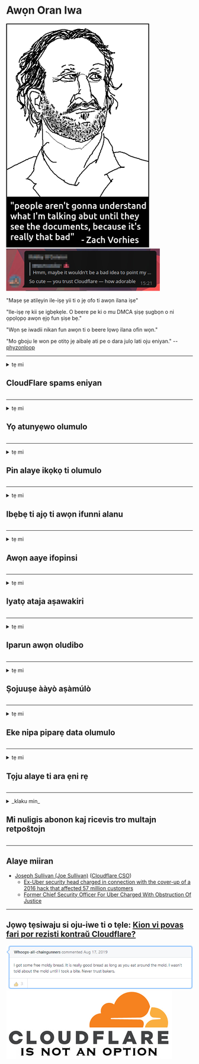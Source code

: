 # Awọn Oran Iwa

![](../image/itsreallythatbad.jpg)
![](../image/telegram/c81238387627b4bfd3dcd60f56d41626.jpg)

"Maṣe ṣe atilẹyin ile-iṣẹ yii ti o jẹ ofo ti awọn ilana iṣe"

"Ile-iṣẹ rẹ kii ṣe igbẹkẹle. O beere pe ki o mu DMCA ṣiṣẹ ṣugbọn o ni ọpọlọpọ awọn ẹjọ fun ṣiṣe bẹ."

"Wọn ṣe iwadii nikan fun awọn ti o beere lọwọ ilana ofin wọn."

"Mo gboju le won pe otitọ jẹ aibalẹ ati pe o dara julọ lati oju eniyan."  -- [phyzonloop](https://twitter.com/phyzonloop)


---


<details>
<summary>tẹ mi

## CloudFlare spams eniyan
</summary>


Cloudflare n firanṣẹ awọn imeeli apamọ si awọn olumulo ti kii ṣe Cloudflare.

- Firanṣẹ imeeli nikan si awọn alabapin ti o ti wọle
- Nigbati olumulo ba sọ “da”, lẹhinna da fifiranṣẹ imeeli

O rọrun. Ṣugbọn Cloudflare ko bikita.
Cloudflare sọ pe lilo iṣẹ wọn le da gbogbo awọn apanirun tabi awọn alatako duro.
Bawo ni a ṣe le da awọsanma duro laisi ṣiṣẹ Cloudflare?


| 🖼 | 🖼 |
| --- | --- |
| ![](../image/cfspam01.jpg) | ![](../image/cfspam03.jpg) |
| ![](../image/cfspam02.jpg) | ![](../image/cfspambrittany.jpg)<br>![](../image/cfspamtwtr.jpg) |

</details>

---

<details>
<summary>tẹ mi

## Yọ atunyẹwo olumulo
</summary>


Awọn atunyẹwo odi ti Cloudflare censor.
Ti o ba fi ọrọ egboogi-Cloudflare sori Twitter, o ni aye lati gba idahun lati ọdọ oṣiṣẹ Cloudflare pẹlu ifiranṣẹ “Rara, kii ṣe”.
Ti o ba fi atunyẹwo odi kan sori aaye eyikeyi atunyẹwo, wọn yoo gbiyanju lati ṣe atokọ rẹ.


| 🖼 | 🖼 |
| --- | --- |
| ![](../image/cfcenrev_01.jpg)<br>![](../image/cfcenrev_02.jpg) | ![](../image/cfcenrev_03.jpg) |

</details>

---

<details>
<summary>tẹ mi

## Pin alaye ikọkọ ti olumulo
</summary>


Cloudflare ni iṣoro ipọnju nla kan.
Cloudflare pin alaye ti ara ẹni ti awọn ti o kerora nipa awọn aaye ti o gbalejo.
Nigbakan wọn beere lọwọ rẹ lati pese ID otitọ rẹ.
Ti o ko ba fẹ lati ni ipọnju, ni ikọlu, swati tabi pa, o dara ki o jinna si awọn oju opo wẹẹbu Cloudflared.


| 🖼 | 🖼 |
| --- | --- |
| ![](../image/cfdox_what.jpg) | ![](../image/cfdox_swat.jpg) |
| ![](../image/cfdox_kill.jpg) | ![](../image/cfdox_threat.jpg) |
| ![](../image/cfdox_dox.jpg) | ![](../image/cfdox_ex1.jpg) |
| ![](../image/cfabuseform.jpg) | ![](../image/cfdox_ex2.jpg) |

</details>

---

<details>
<summary>tẹ mi

## Ibẹbẹ ti ajọ ti awọn ifunni alanu
</summary>


CloudFlare n beere fun awọn ẹbun alanu.
O jẹ ohun ibanujẹ pupọ pe ile-iṣẹ Amẹrika yoo beere fun ifẹ lẹgbẹẹ awọn ẹgbẹ ti kii ṣe èrè ti o ni awọn idi to dara.
Ti o ba fẹran didena eniyan tabi jafara akoko awọn eniyan miiran, o le fẹ lati paṣẹ diẹ ninu awọn pizzas fun awọn oṣiṣẹ Cloudflare.


![](../image/cfdonate.jpg)

</details>

---

<details>
<summary>tẹ mi

## Awọn aaye ifopinsi
</summary>


Kini iwọ yoo ṣe ti aaye rẹ ba lọ silẹ lojiji?
Awọn iroyin wa ti Cloudflare n paarẹ iṣeto olumulo tabi iṣẹ idaduro laisi ikilọ eyikeyi, ni ipalọlọ.
A daba pe ki o wa olupese ti o dara julọ.

![](../image/cftmnt.jpg)

</details>

---

<details>
<summary>tẹ mi

## Iyatọ ataja aṣawakiri
</summary>


CloudFlare n fun itọju ti o dara ju fun awọn ti nlo Firefox lakoko ti o funni ni itọju ọta si awọn olumulo ti kii-Ṣawakiri-Tor lori Tor.
Awọn olumulo Tor ti ẹtọ ti o kọ lati ṣiṣẹ JavaScript ti kii ṣe ọfẹ tun gba itọju ọta.
Aidogba iraye si yii jẹ ilokulo didoju nẹtiwọọki ati ilokulo agbara kan.

![](../image/browdifftbcx.gif)

- Osi: Tor Browser, Ọtun: Chrome. Adirẹsi IP kanna.

![](../image/browserdiff.jpg)

- Osi: Alaabo Javascript Tor Browser, Ti Ṣiṣẹ Kuki
- Ọtun: Ti mu JavaScript ṣiṣẹ, Alaabo kukisi

![](../image/cfsiryoublocked.jpg)

- QuteBrowser (aṣàwákiri kekere) laisi Tor (Clearnet IP)

![](../image/lynx_cloudflare.gif)

- Lynx


| ***Burausa*** | ***Itoju iraye*** |
| --- | --- |
| Tor Browser (Javascript ṣiṣẹ) | wiwọle laaye |
| Firefox (Javascript ṣiṣẹ) | wiwọle degraded |
| Chromium (Javascript ṣiṣẹ) | wiwọle degraded |
| Chromium or Firefox (Alaabo Javascript) | ti kọ iraye si |
| Chromium or Firefox (Kukisi alaabo) | ti kọ iraye si |
| QuteBrowser | ti kọ iraye si |
| lynx | ti kọ iraye si |
| w3m | ti kọ iraye si |
| wget | ti kọ iraye si |


Kilode ti o ko lo bọtini Audio lati yanju ipenija irọrun?

Bẹẹni, bọtini bọtini ohun wa, ṣugbọn nigbagbogbo ko ṣiṣẹ lori Tor.
Iwọ yoo gba ifiranṣẹ yii nigbati o tẹ:

```
Gbiyanju lẹẹkansi nigbamii
Kọmputa rẹ tabi nẹtiwọọki le jẹ fifiranṣẹ awọn ibeere adaṣe.
Lati daabobo awọn olumulo wa, a ko le ṣe ilana ibeere rẹ ni bayi.
Fun awọn alaye diẹ sii ṣabẹwo si oju-iwe iranlọwọ wa
```

</details>

---

<details>
<summary>tẹ mi

## Iparun awọn oludibo
</summary>


Awọn oludibo ni awọn ipinlẹ AMẸRIKA forukọsilẹ lati dibo nikẹhin nipasẹ oju opo wẹẹbu ti akọwe ipinlẹ ni ipinlẹ ibugbe wọn.
Awọn ọfiisi akọwe ijọba ti ijọba ijọba ijọba ijọba ijọba Republikani ṣe ifilọlẹ nipasẹ oludibo nipasẹ titọ oju opo wẹẹbu ti akọwe ilu nipasẹ Cloudflare.
Itọju awọsanma Cloudflare ti awọn olumulo Tor, ipo MITM rẹ bi aaye kariaye ti iwo-kakiri, ati ipa ipa ibajẹ rẹ lapapọ jẹ ki awọn oludibo ti o nireti lọra lati forukọsilẹ.
Awọn ominira ni pataki ṣọ lati faramọ aṣiri.
Awọn fọọmu iforukọsilẹ oludibo gba alaye ti o ni ifura nipa igbẹkẹle iṣelu ti oludibo, adirẹsi ti ara ẹni ti ara ẹni, nọmba aabo awujọ, ati ọjọ ibi.
Pupọ awọn ipinlẹ nikan ṣe ipin kan ti alaye yẹn ni gbogbogbo wa, ṣugbọn Cloudflare wo gbogbo alaye yẹn nigbati ẹnikan ba forukọsilẹ lati dibo.

Akiyesi pe iforukọsilẹ iwe ko ni yika Cloudflare nitori akọwe ti awọn oṣiṣẹ oṣiṣẹ titẹsi data ipinlẹ yoo ṣee lo oju opo wẹẹbu Cloudflare lati tẹ data sii.

| 🖼 | 🖼 |
| --- | --- |
| ![](../image/cfvotm_01.jpg) | ![](../image/cfvotm_02.jpg) |

- Change.org jẹ oju opo wẹẹbu olokiki fun ikojọpọ awọn ibo ati ṣe igbese.
“eniyan nibi gbogbo n bẹrẹ awọn kampeeni, koriya awọn olufowosi, ati ṣiṣẹ pẹlu awọn oluṣe ipinnu lati ṣe awakọ awọn iṣeduro.”
Laanu, ọpọlọpọ eniyan ko le wo change.org rara nitori iyọda ibinu Cloudflare.
Wọn ti ni idiwọ lati buwolu iwe ẹbẹ, nitorinaa yọọ wọn kuro ninu ilana ijọba tiwantiwa.
Lilo pẹpẹ ti kii ṣe awọsanma miiran bii OpenPetition ṣe iranlọwọ atunse iṣoro naa.

| 🖼 | 🖼 |
| --- | --- |
| ![](../image/changeorgasn.jpg) | ![](../image/changeorgtor.jpg) |

- Cloudflare's "Athenian Project" nfunni ni aabo ipele-iṣẹ iṣowo ọfẹ si awọn aaye ayelujara idibo ati ti agbegbe.
Wọn sọ pe “awọn olugbe wọn le wọle si alaye idibo ati iforukọsilẹ awọn oludibo” ṣugbọn eyi jẹ irọ nitori ọpọlọpọ eniyan ko kan le lọ kiri lori aaye naa rara.

</details>

---

<details>
<summary>tẹ mi

## Ṣojuuṣe ààyò aṣàmúlò
</summary>


Ti o ba jade kuro ni nkan, o nireti pe o ko gba imeeli kankan nipa rẹ.
Cloudflare foju ayanfẹ ti olumulo ati pin data pẹlu awọn ile-iṣẹ ẹnikẹta laisi igbanilaaye alabara.
Ti o ba nlo ero ọfẹ wọn, nigbamiran wọn fi imeeli ranṣẹ si ọ ni ibeere lati ra ṣiṣe alabapin oṣooṣu.

![](../image/cfviopl_tp.jpg)

</details>

---

<details>
<summary>tẹ mi

## Eke nipa piparẹ data olumulo
</summary>


Gẹgẹbi bulọọgi alabara awọsanma-atijọ yii, Cloudflare n parọ nipa piparẹ awọn iroyin.
Lọwọlọwọ, ọpọlọpọ awọn ile-iṣẹ tọju data rẹ lẹhin ti o ti pa tabi yọ akọọlẹ rẹ kuro.
Pupọ ninu awọn ile-iṣẹ ti o dara ṣe mẹnuba nipa rẹ ninu ilana aṣiri wọn.
Awọsanma? Rara.

```
2019-08-05 CloudFlare ranṣẹ si mi pe wọn fẹ yọ akọọlẹ mi kuro.
2019-10-02 Mo gba imeeli lati CloudFlare "nitori alabara ni mi"
```

Cloudflare ko mọ nipa ọrọ “yọkuro”.
Ti o ba yọkuro gaan, kilode ti alabara atijọ yii ni imeeli?
O tun mẹnuba pe ilana aṣiri Cloudflare ko darukọ nipa rẹ.

```
Eto imulo aṣiri tuntun wọn ko ṣe darukọ eyikeyi data idaduro fun ọdun kan.
```

![](../image/cfviopl_notdel.jpg)

Bawo ni o ṣe le gbẹkẹle Cloudflare ti ilana aṣiri wọn jẹ IKU?

- [O ju ọdun kan lọ lati igba ti Mo fagile iroyin Cloudflare mi](https://shkspr.mobi/blog/2020/09/dont-trust-cloudflare-with-your-personal-data/)

</details>

---

<details>
<summary>tẹ mi

## Tọju alaye ti ara ẹni rẹ
</summary>


Npaarẹ akọọlẹ Cloudflare jẹ ipele lile.

```
Fi tikẹti atilẹyin silẹ nipa lilo ẹka "Akọọlẹ",
ati beere piparẹ iroyin ninu ara ifiranṣẹ naa.
O ko gbọdọ ni awọn ibugbe tabi awọn kaadi kirẹditi ti o so mọ akọọlẹ rẹ ṣaaju bibere piparẹ.
```

Iwọ yoo gba imeeli ijẹrisi yii.

![](../image/cf_deleteandkeep.jpg)

"A ti bẹrẹ lati ṣe ibere ibeere piparẹ rẹ" ṣugbọn "A yoo tẹsiwaju lati tọju alaye ti ara ẹni rẹ".

Njẹ o le “gbẹkẹle” eyi?


- Bii o ṣe le fagile akọọlẹ Cloudflare rẹ

1. Wọle si Dasibodu Cloudflare rẹ.
2. Pa gbogbo awọn agbegbe rẹ (awọn ibugbe) kuro lati inu dasibodu rẹ.
3. Tẹ ọna asopọ atilẹyin.
4. Fi tiketi tuntun ranṣẹ. Sọ fun wọn pe o fẹ pa akọọlẹ rẹ.
5. Duro fun ọpọlọpọ awọn ọjọ.
6. Oṣiṣẹ awọsanma yoo beere fun idaniloju rẹ ati idi ti o fi pinnu lati lọ kuro ni Cloudflare.
7. Fi esi ranṣẹ lẹẹkansii.
8. Duro fun ọpọlọpọ awọn ọjọ.
9. Iwọ yoo gba ifiranṣẹ kan: A ti parẹ akọọlẹ rẹ ni ifijišẹ


</details>

---

<details>
<summary>_klaku min_

## Mi nuligis abonon kaj ricevis tro multajn retpoŝtojn
</summary>


La uzanto nuligis sian 'Cloudflare stream' abonon kaj li ricevas retpoŝtajn memorigilojn ĉiutage por rememorigi lin pri nuligita abono.
Ne estas malaprobita butono. Kiel vi ĉesas ĉi tiun frenezon?

![](../image/barrageemailcancelsubscription.jpg)

Cloudflare diris al ĉi tiu uzanto kontakti subtenteamo kaj peti ĉiujn viajn enhavojn forigi.

- [t](https://web.archive.org/web/20210412165334/https://twitter.com/JohnHaldson/status/1381651569247088650)

</details>

---

## Alaye miiran

- [Joseph Sullivan (Joe Sullivan)](../cloudflare_inc/cloudflare_members.md) ([Cloudflare CSO](https://twitter.com/eastdakota/status/1296522269313785862))
  - [Ex-Uber security head charged in connection with the cover-up of a 2016 hack that affected 57 million customers](https://www.businessinsider.com/uber-data-hack-security-head-joe-sullivan-charged-cover-up-2020-8)
  - [Former Chief Security Officer For Uber Charged With Obstruction Of Justice](https://www.justice.gov/usao-ndca/pr/former-chief-security-officer-uber-charged-obstruction-justice)


---


## Jọwọ tẹsiwaju si oju-iwe ti o tẹle:   [Kion vi povas fari por rezisti kontraŭ Cloudflare?](yo.action.md)

![](../image/freemoldybread.jpg)
![](../image/cfisnotanoption.jpg)
